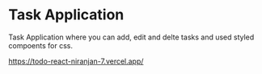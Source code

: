 # Task Application
 
Task Application where you can add, edit and delte tasks and used styled compoents for css.

https://todo-react-niranjan-7.vercel.app/
